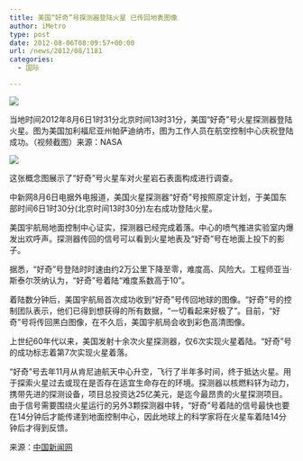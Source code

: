 ```yaml
---
title: 美国“好奇”号探测器登陆火星 已传回地表图像
author: iMetro
type: post
date: 2012-08-06T08:09:57+00:00
url: /news/2012/08/1181
categories:
  - 国际

---
```

![][1]

当地时间2012年8月6日1时31分北京时间13时31分，美国“好奇”号火星探测器登陆火星。图为美国加利福尼亚州帕萨迪纳市，图为工作人员在航空控制中心庆祝登陆成功。（视频截图）来源：NASA

![][2] 

这张概念图展示了“好奇”号火星车对火星岩石表面构成进行调查。

中新网8月6日电据外电报道，美国火星探测器“好奇”号按照原定计划，于美国东部时间6日1时30分(北京时间13时30分)左右成功登陆火星。

美国宇航局地面控制中心证实，探测器已经完成着落。中心的喷气推进实验室内爆发出欢呼声。探测器传回的信号可以看到火星地表及“好奇”号在地面上投下的影子。

据悉，“好奇”号登陆时时速由约2万公里下降至零，难度高、风险大。工程师亚当·斯泰尔茨纳认为，“好奇”号着陆“难度系数高于10”。

着陆数分钟后，美国宇航局首次成功收到“好奇”号传回地球的图像。“好奇”号的控制团队表示，他们已得到想获得的所有数据，“一切看起来好极了”。目前，“好奇”号将传回黑白图像，在不久后，美国宇航局会收到彩色高清图像。

上世纪60年代以来，美国发射十余次火星探测器，仅6次实现火星着陆。“好奇”号的成功标志着第7次实现火星着落。

“好奇”号去年11月从肯尼迪航天中心升空，飞行了半年多时间，终于抵达火星。用于探索火星过去或现在是否存在适宜生命存在的环境。探测器以核燃料钚为动力，携带先进的探测设备，项目总投资达25亿美元，是迄今最昂贵的火星探测项目。由于信号需要围绕火星运行的另外3颗探测器中转，“好奇”号着陆的信号最快也要在14分钟后才能传递到地面控制中心，因此地球上的科学家将在火星车着陆14分钟后才得到反馈。

来源：[中国新闻网][3]

 [1]: http://y1.ifengimg.com/4b3f31d64772f4e8/2012/0806/ori_501f5dc817e74.jpeg
 [2]: http://y1.ifengimg.com/4b3f31d64772f4e8/2012/0806/ori_501f5dc935af2.jpeg
 [3]: http://www.chinanews.com/gj/2012/08-06/4086014.shtml